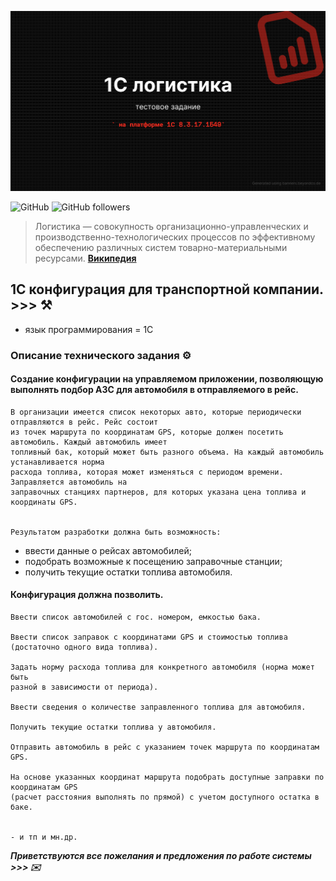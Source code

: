 <kbd><img src="img/1C_логистика.png" /></kbd>

![GitHub](https://img.shields.io/github/license/Alba3k/reserv_system_mendo?style=for-the-badge)
![GitHub followers](https://img.shields.io/github/followers/Alba3k?style=social)

> Логистика — совокупность организационно-управленческих и производственно-технологических процессов по эффективному обеспечению различных систем товарно-материальными ресурсами. [**Википедия**](https://ru.wikipedia.org/wiki/%D0%9B%D0%BE%D0%B3%D0%B8%D1%81%D1%82%D0%B8%D0%BA%D0%B0)

## 1C конфигурация для транспортной компании. >>> :hammer_and_pick:

 - язык программирования = 1С
 
### Описание технического задания :gear:

#### Создание конфигурации на управляемом приложении, позволяющую выполнять подбор АЗС для автомобиля в отправляемого в рейс.

	В организации имеется список некоторых авто, которые периодически отправляются в рейс. Рейс состоит
	из точек маршрута по координатам GPS, которые должен посетить автомобиль. Каждый автомобиль имеет
	топливный бак, который может быть разного объема. На каждый автомобиль устанавливается норма 
	расхода топлива, которая может изменяться с периодом времени. Заправляется автомобиль на 
	заправочных станциях партнеров, для которых указана цена топлива и координаты GPS. 


	Результатом разработки должна быть возможность:

- ввести данные о рейсах автомобилей; 
- подобрать возможные к посещению заправочные станции; 
- получить текущие остатки топлива автомобиля.

#### Конфигурация должна позволить.

	Ввести список автомобилей с гос. номером, емкостью бака.

	Ввести список заправок с координатами GPS и стоимостью топлива (достаточно одного вида топлива).

	Задать норму расхода топлива для конкретного автомобиля (норма может быть 
	разной в зависимости от периода).

	Ввести сведения о количестве заправленного топлива для автомобиля.

	Получить текущие остатки топлива у автомобиля.

	Отправить автомобиль в рейс с указанием точек маршрута по координатам GPS.

	На основе указанных координат маршрута подобрать доступные заправки по координатам GPS 
	(расчет расстояния выполнять по прямой) с учетом доступного остатка в баке.


	- и тп и мн.др.


***Приветствуются все пожелания и предложения по работе системы >>> :envelope:***